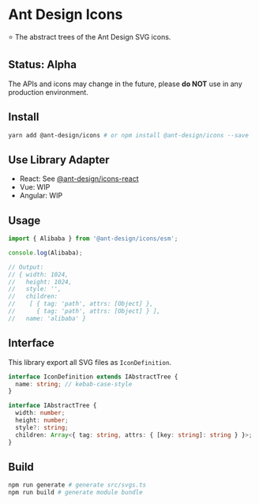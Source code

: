 # Ant Design Icons

⭐ The abstract trees of the Ant Design SVG icons.

## Status: **Alpha**

The APIs and icons may change in the future, please **do NOT** use in any production environment.

## Install

```bash
yarn add @ant-design/icons # or npm install @ant-design/icons --save
```

## Use Library Adapter

- React: See [@ant-design/icons-react](./packages/icons-react)
- Vue: WIP
- Angular: WIP

## Usage
```ts
import { Alibaba } from '@ant-design/icons/esm';

console.log(Alibaba);

// Output:
// { width: 1024,
//   height: 1024,
//   style: '',
//   children:
//    [ { tag: 'path', attrs: [Object] },
//      { tag: 'path', attrs: [Object] } ],
//   name: 'alibaba' }
```

## Interface

This library export all SVG files as `IconDefinition`.

```ts
interface IconDefinition extends IAbstractTree {
  name: string; // kebab-case-style
}

interface IAbstractTree {
  width: number;
  height: number;
  style?: string;
  children: Array<{ tag: string, attrs: { [key: string]: string } }>;
}
```

## Build
```bash
npm run generate # generate src/svgs.ts
npm run build # generate module bundle
```
